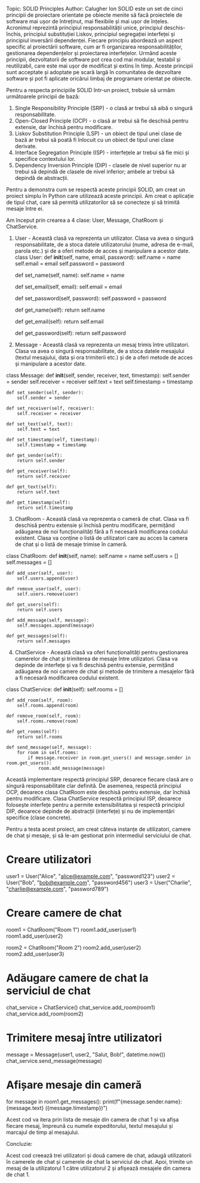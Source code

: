 Topic: SOLID Principles
Author: Calugher Ion
SOLID este un set de cinci principii de proiectare orientate pe obiecte menite să facă proiectele de software mai ușor de întreținut, mai flexibile și mai ușor de înțeles. Acronimul reprezintă principiul responsabilității unice, principiul deschis-închis, principiul substituției Liskov, principiul segregației interfeței și principiul inversării dependenței. Fiecare principiu abordează un aspect specific al proiectării software, cum ar fi organizarea responsabilităților, gestionarea dependențelor și proiectarea interfețelor. Urmând aceste principii, dezvoltatorii de software pot crea cod mai modular, testabil și reutilizabil, care este mai ușor de modificat și extins în timp. Aceste principii sunt acceptate și adoptate pe scară largă în comunitatea de dezvoltare software și pot fi aplicate oricărui limbaj de programare orientat pe obiecte.

Pentru a respecta principiile SOLID într-un proiect, trebuie să urmăm următoarele principii de bază:
1.	Single Responsibility Principle (SRP) - o clasă ar trebui să aibă o singură responsabilitate.
2.	Open-Closed Principle (OCP) - o clasă ar trebui să fie deschisă pentru extensie, dar închisă pentru modificare.
3.	Liskov Substitution Principle (LSP) - un obiect de tipul unei clase de bază ar trebui să poată fi înlocuit cu un obiect de tipul unei clase derivate.
4.	Interface Segregation Principle (ISP) - interfețele ar trebui să fie mici și specifice contextului lor.
5.	Dependency Inversion Principle (DIP) - clasele de nivel superior nu ar trebui să depindă de clasele de nivel inferior; ambele ar trebui să depindă de abstracții.

Pentru a demonstra cum se respectă aceste principii SOLID, am creat un proiect simplu în Python care utilizează aceste principii. Am creat o aplicație de tipul chat, care să permită utilizatorilor să se conecteze și să trimită mesaje între ei.

Am început prin crearea a 4 clase: User, Message, ChatRoom și ChatService.

1.	User - Această clasă va reprezenta un utilizator. Clasa va avea o singură responsabilitate, de a stoca datele utilizatorului (nume, adresa de e-mail, parola etc.) și de a oferi metode de acces și manipulare a acestor date.
class User:
    def __init__(self, name, email, password):
        self.name = name
        self.email = email
        self.password = password
        
    def set_name(self, name):
        self.name = name
        
    def set_email(self, email):
        self.email = email
        
    def set_password(self, password):
        self.password = password
        
    def get_name(self):
        return self.name
        
    def get_email(self):
        return self.email
        
    def get_password(self):
        return self.password

2.	Message - Această clasă va reprezenta un mesaj trimis între utilizatori. Clasa va avea o singură responsabilitate, de a stoca datele mesajului (textul mesajului, data și ora trimiterii etc.) și de a oferi metode de acces și manipulare a acestor date.

class Message:
    def __init__(self, sender, receiver, text, timestamp):
        self.sender = sender
        self.receiver = receiver
        self.text = text
        self.timestamp = timestamp
        
    def set_sender(self, sender):
        self.sender = sender
        
    def set_receiver(self, receiver):
        self.receiver = receiver
        
    def set_text(self, text):
        self.text = text
        
    def set_timestamp(self, timestamp):
        self.timestamp = timestamp
        
    def get_sender(self):
        return self.sender
        
    def get_receiver(self):
        return self.receiver
        
    def get_text(self):
        return self.text
        
    def get_timestamp(self):
        return self.timestamp

3.	ChatRoom - Această clasă va reprezenta o cameră de chat. Clasa va fi deschisă pentru extensie și închisă pentru modificare, permițând adăugarea de noi funcționalități fără a fi necesară modificarea codului existent. Clasa va conține o listă de utilizatori care au acces la camera de chat și o listă de mesaje trimise în cameră.

class ChatRoom:
    def __init__(self, name):
        self.name = name
        self.users = []
        self.messages = []
        
    def add_user(self, user):
        self.users.append(user)
        
    def remove_user(self, user):
        self.users.remove(user)
        
    def get_users(self):
        return self.users
        
    def add_message(self, message):
        self.messages.append(message)
        
    def get_messages(self):
        return self.messages

4.	ChatService - Această clasă va oferi funcționalități pentru gestionarea camerelor de chat și trimiterea de mesaje între utilizatori. Clasa va depinde de interfețe și va fi deschisă pentru extensie, permițând adăugarea de noi camere de chat și metode de trimitere a mesajelor fără a fi necesară modificarea codului existent.

class ChatService:
    def __init__(self):
        self.rooms = []
        
    def add_room(self, room):
        self.rooms.append(room)
        
    def remove_room(self, room):
        self.rooms.remove(room)
        
    def get_rooms(self):
        return self.rooms
        
    def send_message(self, message):
        for room in self.rooms:
            if message.receiver in room.get_users() and message.sender in room.get_users():
                room.add_message(message)

Această implementare respectă principiul SRP, deoarece fiecare clasă are o singură responsabilitate clar definită. De asemenea, respectă principiul OCP, deoarece clasa ChatRoom este deschisă pentru extensie, dar închisă pentru modificare. Clasa ChatService respectă principiul ISP, deoarece folosește interfețe pentru a permite extensibilitatea și respectă principiul DIP, deoarece depinde de abstracții (interfețe) și nu de implementări specifice (clase concrete).

Pentru a testa acest proiect, am creat câteva instanțe de utilizatori, camere de chat și mesaje, și să le-am gestionat prin intermediul serviciului de chat.

# Creare utilizatori
user1 = User("Alice", "alice@example.com", "password123")
user2 = User("Bob", "bob@example.com", "password456")
user3 = User("Charlie", "charlie@example.com", "password789")

# Creare camere de chat
room1 = ChatRoom("Room 1")
room1.add_user(user1)
room1.add_user(user2)

room2 = ChatRoom("Room 2")
room2.add_user(user2)
room2.add_user(user3)

# Adăugare camere de chat la serviciul de chat
chat_service = ChatService()
chat_service.add_room(room1)
chat_service.add_room(room2)

# Trimitere mesaj între utilizatori
message = Message(user1, user2, "Salut, Bob!", datetime.now())
chat_service.send_message(message)

# Afișare mesaje din cameră
for message in room1.get_messages():
    print(f"{message.sender.name}: {message.text} ({message.timestamp})")

Acest cod va itera prin lista de mesaje din camera de chat 1 și va afișa fiecare mesaj, împreună cu numele expeditorului, textul mesajului și marcajul de timp al mesajului.

Concluzie:

Acest cod creează trei utilizatori și două camere de chat, adaugă utilizatorii în camerele de chat și camerele de chat la serviciul de chat. Apoi, trimite un mesaj de la utilizatorul 1 către utilizatorul 2 și afișează mesajele din camera de chat 1.



